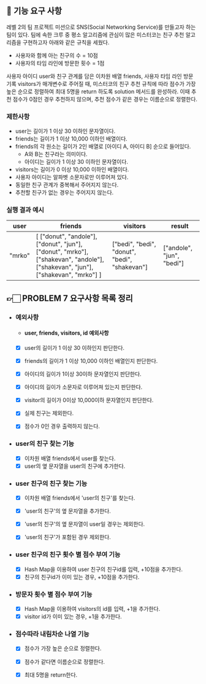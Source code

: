 ## 🚀 기능 요구 사항

레벨 2의 팀 프로젝트 미션으로 SNS(Social Networking Service)를 만들고자 하는 팀이 있다. 팀에 속한 크루 중 평소 알고리즘에 관심이 많은 미스터코는 친구 추천 알고리즘을 구현하고자 아래와 같은 규칙을 세웠다.
- 사용자와 함께 아는 친구의 수 = 10점 
- 사용자의 타임 라인에 방문한 횟수 = 1점

사용자 아이디 user와 친구 관계를 담은 이차원 배열 friends, 사용자 타임 라인 방문 기록 visitors가 매개변수로 주어질 때, 미스터코의 친구 추천 규칙에 따라 점수가 가장 높은 순으로 정렬하여 최대 5명을 return 하도록 solution 메서드를 완성하라. 이때 추천 점수가 0점인 경우 추천하지 않으며, 추천 점수가 같은 경우는 이름순으로 정렬한다.

### 제한사항

- user는 길이가 1 이상 30 이하인 문자열이다.
- friends는 길이가 1 이상 10,000 이하인 배열이다.
- friends의 각 원소는 길이가 2인 배열로 [아이디 A, 아이디 B] 순으로 들어있다.
  - A와 B는 친구라는 의미이다.
  - 아이디는 길이가 1 이상 30 이하인 문자열이다.
- visitors는 길이가 0 이상 10,000 이하인 배열이다.
- 사용자 아이디는 알파벳 소문자로만 이루어져 있다.
- 동일한 친구 관계가 중복해서 주어지지 않는다.
- 추천할 친구가 없는 경우는 주어지지 않는다.

### 실행 결과 예시

| user   | friends                                                                                                                         | visitors                                      | result                    |
| ------ | ------------------------------------------------------------------------------------------------------------------------------- | --------------------------------------------- | ------------------------- |
| "mrko" | [ ["donut", "andole"], ["donut", "jun"], ["donut", "mrko"], ["shakevan", "andole"], ["shakevan", "jun"], ["shakevan", "mrko"] ] | ["bedi", "bedi", "donut", "bedi", "shakevan"] | ["andole", "jun", "bedi"] |



## 👉🏻 PROBLEM 7 요구사항 목록 정리

- ### 예외사항
  - #### user, friends, visitors, id 예외사항
  - [x] user의 길이가 1 이상 30 이하인지 판단한다.
  - [x] friends의 길이가 1 이상 10,000 이하인 배열인지 판단한다.
  - [x] 아이디의 길이가 1이상 30이하 문자열인지 판단한다.
  - [x] 아이디의 길이가 소문자로 이루어져 있는지 판단한다.
  - [x] visitor의 길이가 0이상 10,000이하 문자열인지 판단한다.

  - [x] 실제 친구는 제외한다.
  - [x] 점수가 0인 경우 출력하지 않는다.


- ### user의 친구 찾는 기능
  - [x] 이차원 배열 friends에서 user를 찾는다.
  - [x] user의 옆 문자열을 user의 친구에 추가한다.

- ### user 친구의 친구 찾는 기능
  - [x] 이차원 배열 friends에서 'user의 친구'를 찾는다.
  - [x] 'user의 친구'의 옆 문자열을 추가한다.
  - [x] 'user의 친구'의 옆 문자열이 user일 경우는 제외한다.

  - [x] 'user의 친구'가 포함된 경우 제외한다.

- ### user 친구의 친구 횟수 별 점수 부여 기능
  - [x] Hash Map을 이용하여 user 친구의 친구id를 입력, +10점을 추가한다.
  - [x] 친구의 친구id가 이미 있는 경우, +10점을 추가한다.

- ### 방문자 횟수 별 점수 부여 기능
  - [x] Hash Map을 이용하여 visitors의 id를 입력, +1을 추가한다.
  - [x] visitor id가 이미 있는 경우, +1을 추가한다.

- ### 점수따라 내림차순 나열 기능
  - [x] 점수가 가장 높은 순으로 정렬한다.
  - [x] 점수가 같다면 이름순으로 정렬한다.
  - [x] 최대 5명을 return한다.
 